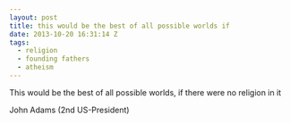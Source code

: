 ```yaml
---
layout: post
title: this would be the best of all possible worlds if
date: 2013-10-20 16:31:14 Z
tags:
  - religion
  - founding fathers
  - atheism
---
```

This would be the best of all possible worlds, if there were no religion in it

John Adams (2nd US-President)

